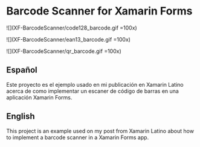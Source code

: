 # Barcode Scanner for Xamarin Forms
![](XF-BarcodeScanner/code128_barcode.gif =100x)

![](XF-BarcodeScanner/ean13_barcode.gif =100x)

![](XF-BarcodeScanner/qr_barcode.gif =100x)

## Español
Este proyecto es el ejemplo usado en mi publicación en Xamarin Latino acerca de como implementar un escaner de código de barras en una aplicación Xamarin Forms. 

## English
This project is an example used on my post from Xamarin Latino about how to implement a barcode scanner in a Xamarin Forms app.
